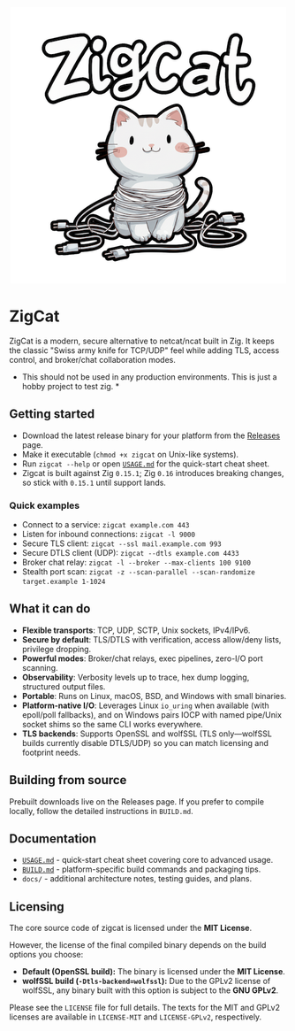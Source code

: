 <p align="center">
  <a href="https://github.com/whit3rabbit/zigcat-github">
    <img src="assets/logo.png" alt="ZigCat logo" width="500">
  </a>
</p>

# ZigCat

ZigCat is a modern, secure alternative to netcat/ncat built in Zig. It keeps the classic "Swiss army knife for TCP/UDP" feel while adding TLS, access control, and broker/chat collaboration modes.

* This should not be used in any production environments. This is just a hobby project to test zig. *

## Getting started
- Download the latest release binary for your platform from the [Releases](https://github.com/whit3rabbit/zigcat/releases) page.
- Make it executable (`chmod +x zigcat` on Unix-like systems).
- Run `zigcat --help` or open [`USAGE.md`](USAGE.md) for the quick-start cheat sheet.
- Zigcat is built against Zig `0.15.1`; Zig `0.16` introduces breaking changes, so stick with `0.15.1` until support lands.

### Quick examples
- Connect to a service: `zigcat example.com 443`
- Listen for inbound connections: `zigcat -l 9000`
- Secure TLS client: `zigcat --ssl mail.example.com 993`
- Secure DTLS client (UDP): `zigcat --dtls example.com 4433`
- Broker chat relay: `zigcat -l --broker --max-clients 100 9100`
- Stealth port scan: `zigcat -z --scan-parallel --scan-randomize target.example 1-1024`

## What it can do
- **Flexible transports**: TCP, UDP, SCTP, Unix sockets, IPv4/IPv6.
- **Secure by default**: TLS/DTLS with verification, access allow/deny lists, privilege dropping.
- **Powerful modes**: Broker/chat relays, exec pipelines, zero-I/O port scanning.
- **Observability**: Verbosity levels up to trace, hex dump logging, structured output files.
- **Portable**: Runs on Linux, macOS, BSD, and Windows with small binaries.
- **Platform-native I/O**: Leverages Linux `io_uring` when available (with epoll/poll fallbacks), and on Windows pairs IOCP with named pipe/Unix socket shims so the same CLI works everywhere.
- **TLS backends**: Supports OpenSSL and wolfSSL (TLS only—wolfSSL builds currently disable DTLS/UDP) so you can match licensing and footprint needs.

## Building from source
Prebuilt downloads live on the Releases page. If you prefer to compile locally, follow the detailed instructions in `BUILD.md`.

## Documentation
- [`USAGE.md`](USAGE.md) - quick-start cheat sheet covering core to advanced usage.
- [`BUILD.md`](BUILD.md) - platform-specific build commands and packaging tips.
- `docs/` - additional architecture notes, testing guides, and plans.

## Licensing

The core source code of zigcat is licensed under the **MIT License**.

However, the license of the final compiled binary depends on the build options you choose:

-   **Default (OpenSSL build):** The binary is licensed under the **MIT License**.
-   **wolfSSL build (`-Dtls-backend=wolfssl`):** Due to the GPLv2 license of wolfSSL, any binary built with this option is subject to the **GNU GPLv2**.

Please see the `LICENSE` file for full details. The texts for the MIT and GPLv2 licenses are available in `LICENSE-MIT` and `LICENSE-GPLv2`, respectively.

